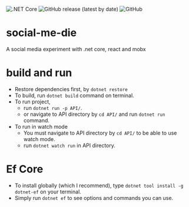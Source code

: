 ![.NET Core](https://github.com/canyener/social-me-die/workflows/.NET%20Core/badge.svg)
![GitHub release (latest by date)](https://img.shields.io/github/v/release/canyener/social-me-die?label=latest-release)
![GitHub](https://img.shields.io/github/license/canyener/social-me-die)
# social-me-die
A social media experiment with .net core, react and mobx

# build and run
- Restore dependencies first, by `dotnet restore`
- To build, run `dotnet build` command on terminal.
- To run project,
  - run `dotnet run -p API/`. 
  - or navigate to API directory by `cd API/` and run `dotnet run` command.
- To run in watch mode
  - You must navigate to API directory by `cd API/` to be able to use watch mode.
  - run `dotnet watch run` in API directory.

# Ef Core
- To install globally (which I recommend), type `dotnet tool install -g dotnet-ef` on your terminal.
- Simply run `dotnet ef` to see options and commands you can use.
